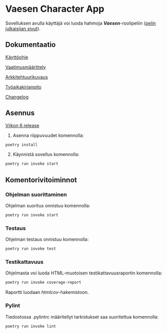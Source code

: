 # Vaesen Character App

Sovelluksen avulla käyttäjä voi luoda hahmoja ***Vaesen***-roolipeliin ([pelin julkaisijan sivut](https://freeleaguepublishing.com/en/games/vaesen/)).

## Dokumentaatio

[Käyttöohje](https://github.com/kivistoilkka/ot-harjoitustyo/blob/master/dokumentaatio/kayttoohje.md)

[Vaatimusmäärittely](https://github.com/kivistoilkka/ot-harjoitustyo/blob/master/dokumentaatio/vaatimusmaarittely.md)

[Arkkitehtuurikuvaus](https://github.com/kivistoilkka/ot-harjoitustyo/blob/master/dokumentaatio/arkkitehtuuri.md)

[Työaikakirjanpito](https://github.com/kivistoilkka/ot-harjoitustyo/blob/master/dokumentaatio/tuntikirjanpito.md)

[Changelog](https://github.com/kivistoilkka/ot-harjoitustyo/blob/master/dokumentaatio/changelog.md)

## Asennus

[Viikon 6 release](https://github.com/kivistoilkka/ot-harjoitustyo/releases/tag/viikko6)

1. Asenna riippuvuudet komennolla:
```bash
poetry install
```

2. Käynnistä sovellus komennolla:
```bash
poetry run invoke start
```

## Komentorivitoiminnot

### Ohjelman suorittaminen
Ohjelman suoritus onnistuu komennolla:
```bash
poetry run invoke start
```

### Testaus
Ohjelman testaus onnistuu komennolla:
```bash
poetry run invoke test
```

### Testikattavuus
Ohjelmasta voi luoda HTML-muotoisen testikattavuusraportin komennolla:
```bash
poetry run invoke coverage-report
```
Raportti luodaan _htmlcov_-hakemistoon.

### Pylint
Tiedostossa .pylintrc määritellyt tarkistukset saa suoritettua komennolla:
```bash
poetry run invoke lint
```